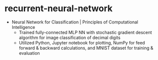 # recurrent-neural-network

* Neural Network for Classification | Principles of Computational Intelligence
  * Trained fully-connected MLP NN with stochastic gradient descent algorithm for image classification of decimal digits
  * Utilized Python, Jupyter notebook for plotting, NumPy for feed forward & backward calculations, and MNIST dataset for training & evaluation

